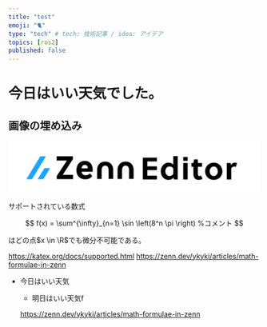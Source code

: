 ```yaml
---
title: "test"
emoji: "🐈"
type: "tech" # tech: 技術記事 / idea: アイデア
topics: [ros2]
published: false
---
```


# 今日はいい天気でした。
## 画像の埋め込み
![](/images/test/image.png)


サポートされている数式

$$
f(x) = \sum^{\infty}_{n=1} \sin \left(8^n \pi \right) 
%コメント
$$

はどの点$x \in \R$でも微分不可能である。

https://katex.org/docs/supported.html
https://zenn.dev/ykyki/articles/math-formulae-in-zenn

- 今日はいい天気
  -  明日はいい天気f

  https://zenn.dev/ykyki/articles/math-formulae-in-zenn